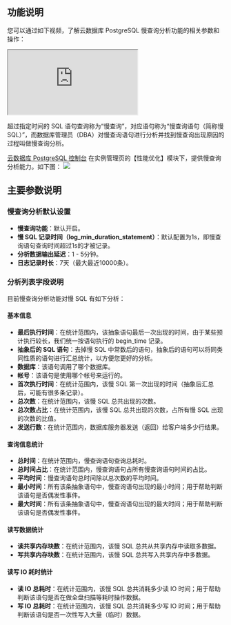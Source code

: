 ## 功能说明
您可以通过如下视频，了解云数据库 PostgreSQL 慢查询分析功能的相关参数和操作：
<div class="doc-video-mod"><iframe src="https://cloud.tencent.com/edu/learning/quick-play/1871-22446?source=gw.doc.media&withPoster=1&notip=1"></iframe></div>

超过指定时间的 SQL 语句查询称为“慢查询”，对应语句称为“慢查询语句（简称慢 SQL）”，而数据库管理员（DBA）对慢查询语句进行分析并找到慢查询出现原因的过程叫做慢查询分析。

[云数据库 PostgreSQL 控制台](https://console.cloud.tencent.com/pgsql) 在实例管理页的【性能优化】模块下，提供慢查询分析能力。如下图：
![](https://mc.qcloudimg.com/static/img/93c466363e23e8a4283ac4b9c5d88927/pgsql-slowlog.png)

## 主要参数说明

### 慢查询分析默认设置
- **慢查询功能**：默认开启。
- **慢 SQL 记录时间（log_min_duration_statement）**：默认配置为1s，即慢查询语句查询时间超过1s的才被记录。
- **分析数据输出延迟**：1 - 5分钟。
- **日志记录时长**：7天（最大最近10000条）。

### 分析列表字段说明
目前慢查询分析功能对慢 SQL 有如下分析：

#### 基本信息
- **最后执行时间**：在统计范围内，该抽象语句最后一次出现的时间，由于某些预计执行较长，我们统一按语句执行的 begin_time 记录。
- **抽象后的 SQL 语句**：去掉慢 SQL 中常数后的语句，抽象后的语句可以将同类同性质的语句进行汇总统计，以方便您更好的分析。
- **数据库**：该语句调用了哪个数据库。
- **帐号**：该语句是使用哪个帐号来运行的。
- **首次执行时间**：在统计范围内，该慢 SQL 第一次出现的时间（抽象后汇总后，可能有很多条记录）。
- **总次数**：在统计范围内，该慢 SQL 总共出现的次数。
- **总次数占比**：在统计范围内，该慢 SQL 总共出现的次数，占所有慢 SQL 出现的次数的比值。
- **发送行数**：在统计范围内，数据库服务器发送（返回）给客户端多少行结果。

#### 查询信息统计
- **总时间**：在统计范围内，慢查询语句查询总耗时。
- **总时间占比**：在统计范围内，慢查询语句占所有慢查询语句时间的占比。
- **平均时间**：慢查询语句总时间除以总次数的平均时间。
- **最小时间**：所有该条抽象语句中，慢查询语句出现的最小时间；用于帮助判断该语句是否偶发性事件。
- **最大时间**：所有该条抽象语句中，慢查询语句出现的最大时间；用于帮助判断该语句是否偶发性事件。

#### 读写数据统计
- **读共享内存块数**：在统计范围内，该慢 SQL 总共从共享内存中读取多数据。
- **写共享内存块数**：在统计范围内，该慢 SQL 总共写入共享内存中多数据。


#### 读写 IO 耗时统计
- **读 IO 总耗时**：在统计范围内，该慢 SQL 总共消耗多少读 IO 时间；用于帮助判断该语句是否在做全盘扫描等耗时操作数据。
- **写 IO 总耗时**：在统计范围内，该慢 SQL 总共消耗多少写 IO 时间；用于帮助判断该语句是否一次性写入大量（临时）数据。

